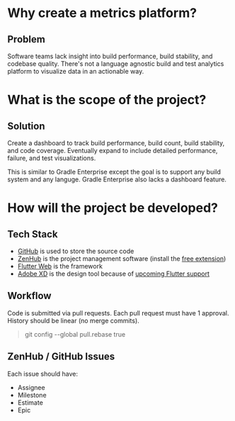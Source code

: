 # Why create a metrics platform?

## Problem

Software teams lack insight into build performance, build stability, and codebase quality. There's not a language agnostic build and test analytics platform to visualize data in an actionable way.

# What is the scope of the project?

## Solution

Create a dashboard to track build performance, build count, build stability, and code coverage. Eventually expand to include detailed performance, failure, and test visualizations.

This is similar to Gradle Enterprise except the goal is to support any build system and any languge. Gradle Enterprise also lacks a dashboard feature.

# How will the project be developed?

## Tech Stack

- [GitHub](https://github.com/software-platform/metrics) is used to store the source code
- [ZenHub](https://www.zenhub.com/) is the project management software (install the [free extension](https://www.zenhub.com/extension))
- [Flutter Web](https://flutter.dev/web) is the framework
- [Adobe XD](https://www.adobe.com/products/xd.html) is the design tool because of [upcoming Flutter support](https://theblog.adobe.com/xd-flutter-plugin-generate-dart-code-design-elements/)

## Workflow

Code is submitted via pull requests. Each pull request must have 1 approval. History should be linear (no merge commits).

> git config --global pull.rebase true

## ZenHub / GitHub Issues

Each issue should have:

* Assignee
* Milestone
* Estimate
* Epic
